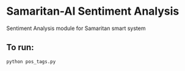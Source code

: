 # Samaritan-AI Sentiment Analysis

Sentiment Analysis module for Samaritan smart system

## To run:

```
python pos_tags.py
```
